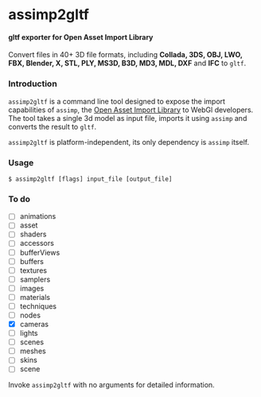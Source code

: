 assimp2gltf
========

#### gltf exporter for Open Asset Import Library ####

Convert files in 40+ 3D file formats, including __Collada, 3DS, OBJ, LWO, FBX, Blender, X, STL, PLY, MS3D, B3D, MD3, MDL, DXF__ and __IFC__ to `gltf`.

### Introduction ###

`assimp2gltf` is a command line tool designed to expose the import capabilities of `assimp`, the [Open Asset Import Library](http://assimp.sourceforge.net) to WebGl developers. The tool takes a single 3d model as input file, imports it using `assimp` and converts the result to `gltf`.

`assimp2gltf` is platform-independent, its only dependency is `assimp` itself.

### Usage ###

``` 
$ assimp2gltf [flags] input_file [output_file] 
```

### To do
- [ ] animations
- [ ] asset
- [ ] shaders
- [ ] accessors
- [ ] bufferViews
- [ ] buffers
- [ ] textures
- [ ] samplers
- [ ] images
- [ ] materials
- [ ] techniques
- [ ] nodes
- [x] cameras
- [ ] lights
- [ ] scenes
- [ ] meshes
- [ ] skins
- [ ] scene

Invoke `assimp2gltf` with no arguments for detailed information.